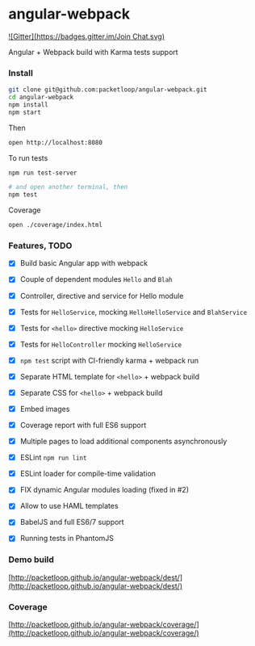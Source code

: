 # angular-webpack

[![Gitter](https://badges.gitter.im/Join Chat.svg)](https://gitter.im/nkbt/help)

Angular + Webpack build with Karma tests support

### Install

```sh
git clone git@github.com:packetloop/angular-webpack.git
cd angular-webpack
npm install
npm start
```

Then 

```sh
open http://localhost:8080
```

To run tests

```sh
npm run test-server

# and open another terminal, then
npm test
```

Coverage

```sh
open ./coverage/index.html
```


### Features, TODO

- [x] Build basic Angular app with webpack
- [x] Couple of dependent modules `Hello` and `Blah`
- [x] Controller, directive and service for Hello module
- [x] Tests for `HelloService`, mocking `HelloHelloService` and `BlahService`
- [x] Tests for `<hello>` directive mocking `HelloService`
- [x] Tests for `HelloController` mocking `HelloService`
- [x] `npm test` script with CI-friendly karma + webpack run
- [x] Separate HTML template for `<hello>` + webpack build
- [x] Separate CSS for `<hello>` + webpack build
- [x] Embed images
- [x] Coverage report with full ES6 support
- [x] Multiple pages to load additional components asynchronously
- [x] ESLint `npm run lint`
- [x] ESLint loader for compile-time validation
- [x] FIX dynamic Angular modules loading (fixed in #2)
- [x] Allow to use HAML templates
- [x] BabelJS and full ES6/7 support
- [x] Running tests in PhantomJS


### Demo build

[http://packetloop.github.io/angular-webpack/dest/](http://packetloop.github.io/angular-webpack/dest/)

### Coverage

[http://packetloop.github.io/angular-webpack/coverage/](http://packetloop.github.io/angular-webpack/coverage/)
